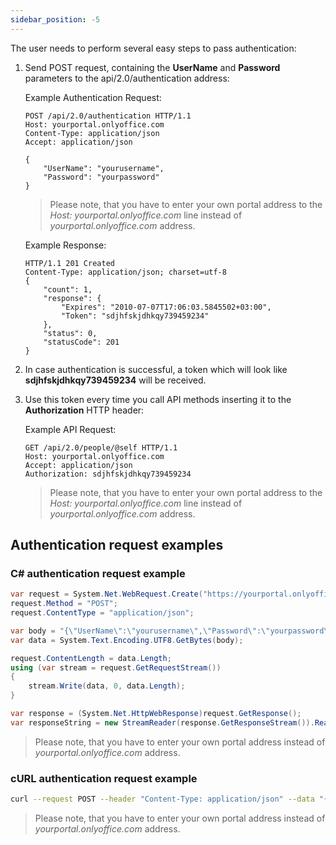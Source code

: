 ```yaml
---
sidebar_position: -5
---
```


The user needs to perform several easy steps to pass authentication:

1. Send POST request, containing the **UserName** and **Password** parameters to the api/2.0/authentication address:

   Example Authentication Request:

   ``` http
   POST /api/2.0/authentication HTTP/1.1
   Host: yourportal.onlyoffice.com
   Content-Type: application/json
   Accept: application/json

   {
       "UserName": "yourusername",
       "Password": "yourpassword"
   }
   ```

   > Please note, that you have to enter your own portal address to the *Host: yourportal.onlyoffice.com* line instead of *yourportal.onlyoffice.com* address.

   Example Response:

   ``` http
   HTTP/1.1 201 Created
   Content-Type: application/json; charset=utf-8
   {
       "count": 1,
       "response": {
           "Expires": "2010-07-07T17:06:03.5845502+03:00",
           "Token": "sdjhfskjdhkqy739459234"
       },
       "status": 0,
       "statusCode": 201
   }
   ```

2. In case authentication is successful, a token which will look like **sdjhfskjdhkqy739459234** will be received.

3. Use this token every time you call API methods inserting it to the **Authorization** HTTP header:

   Example API Request:

   ``` http
   GET /api/2.0/people/@self HTTP/1.1
   Host: yourportal.onlyoffice.com
   Accept: application/json
   Authorization: sdjhfskjdhkqy739459234
   ```

   > Please note, that you have to enter your own portal address to the *Host: yourportal.onlyoffice.com* line instead of *yourportal.onlyoffice.com* address.

## Authentication request examples

### C# authentication request example

``` cs
var request = System.Net.WebRequest.Create("https://yourportal.onlyoffice.com/api/2.0/authentication");
request.Method = "POST";
request.ContentType = "application/json";

var body = "{\"UserName\":\"yourusername\",\"Password\":\"yourpassword\"}";
var data = System.Text.Encoding.UTF8.GetBytes(body);

request.ContentLength = data.Length;
using (var stream = request.GetRequestStream())
{
    stream.Write(data, 0, data.Length);
}

var response = (System.Net.HttpWebResponse)request.GetResponse();
var responseString = new StreamReader(response.GetResponseStream()).ReadToEnd();
```

> Please note, that you have to enter your own portal address instead of *yourportal.onlyoffice.com* address.

### cURL authentication request example

``` sh
curl --request POST --header "Content-Type: application/json" --data "{\"UserName\":\"yourusername\",\"Password\":\"yourpassword\"}" "https://yourportal.onlyoffice.com/api/2.0/authentication"
```

> Please note, that you have to enter your own portal address instead of *yourportal.onlyoffice.com* address.

